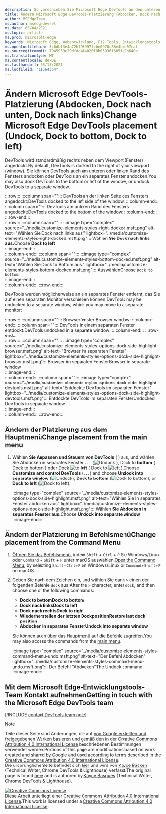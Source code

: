 ```yaml
---
description: So verschieben Sie Microsoft Edge DevTools an den unteren oder linken Rand Des Viewports oder in ein separates Fenster.
title: Ändern Microsoft Edge DevTools-Platzierung (Abdocken, Dock nach unten, Dock nach links)
author: MSEdgeTeam
ms.author: msedgedevrel
ms.date: 05/04/2021
ms.topic: article
ms.prod: microsoft-edge
keywords: Microsoft Edge, Webentwicklung, F12-Tools, Entwicklungstools
ms.openlocfilehash: 3c6dbf3e4a72b793997fcbe0970c88e4bee07caf
ms.sourcegitcommit: 7945939c29dfdd414020f8b05936f605fa2b640e
ms.translationtype: MT
ms.contentlocale: de-DE
ms.lasthandoff: 05/13/2021
ms.locfileid: "11564364"
---
```

<!-- Copyright Kayce Basques 

   Licensed under the Apache License, Version 2.0 (the "License");
   you may not use this file except in compliance with the License.
   You may obtain a copy of the License at

       https://www.apache.org/licenses/LICENSE-2.0

   Unless required by applicable law or agreed to in writing, software
   distributed under the License is distributed on an "AS IS" BASIS,
   WITHOUT WARRANTIES OR CONDITIONS OF ANY KIND, either express or implied.
   See the License for the specific language governing permissions and
   limitations under the License.  -->
# <a name="change-microsoft-edge-devtools-placement-undock-dock-to-bottom-dock-to-left"></a><span data-ttu-id="8a61d-104">Ändern Microsoft Edge DevTools-Platzierung (Abdocken, Dock nach unten, Dock nach links)</span><span class="sxs-lookup"><span data-stu-id="8a61d-104">Change Microsoft Edge DevTools placement (Undock, Dock to bottom, Dock to left)</span></span>  

<span data-ttu-id="8a61d-105">DevTools wird standardmäßig rechts neben dem Viewport (Fenster) angedockt.</span><span class="sxs-lookup"><span data-stu-id="8a61d-105">By default, DevTools is docked to the right of your viewport (window).</span></span>  <span data-ttu-id="8a61d-106">Sie können DevTools auch am unteren oder linken Rand des Fensters andocken oder DevTools an ein separates Fenster andocken.</span><span class="sxs-lookup"><span data-stu-id="8a61d-106">You may also dock DevTools to the bottom or left of the window, or undock DevTools to a separate window.</span></span>

:::row:::
   :::column span="":::
      <span data-ttu-id="8a61d-107">DevTools an der linken Seite des Fensters angedockt:</span><span class="sxs-lookup"><span data-stu-id="8a61d-107">DevTools docked to the left side of the window:</span></span>
   :::column-end:::
   :::column span="":::
      <span data-ttu-id="8a61d-108">DevTools am unteren Rand des Fensters angedockt:</span><span class="sxs-lookup"><span data-stu-id="8a61d-108">DevTools docked to the bottom of the window:</span></span>
   :::column-end:::
:::row-end:::  
:::row:::
   :::column span="":::
      :::image type="complex" source="../media/customize-elements-styles-right-docked.msft.png" alt-text="Wählen Sie Dock nach links aus." lightbox="../media/customize-elements-styles-right-docked.msft.png":::
         <span data-ttu-id="8a61d-110">Wählen **Sie Dock nach links aus.**</span><span class="sxs-lookup"><span data-stu-id="8a61d-110">Choose **Dock to left**</span></span>  
      :::image-end:::  
   :::column-end:::
   :::column span="":::
      :::image type="complex" source="../media/customize-elements-styles-bottom-docked.msft.png" alt-text="Wählen Sie Dock to Bottom aus." lightbox="../media/customize-elements-styles-bottom-docked.msft.png":::
         <span data-ttu-id="8a61d-112">Auswählen</span><span class="sxs-lookup"><span data-stu-id="8a61d-112">Choose</span></span> `Dock to bottom`  
      :::image-end:::  
   :::column-end:::
:::row-end:::  

<span data-ttu-id="8a61d-113">DevTools werden möglicherweise an ein separates Fenster entfernt, das Sie auf einen separaten Monitor verschieben können:</span><span class="sxs-lookup"><span data-stu-id="8a61d-113">DevTools may be undocked to a separate window, which you may move to a separate monitor:</span></span>

:::row:::
   :::column span="":::
      <span data-ttu-id="8a61d-114">Browserfenster:</span><span class="sxs-lookup"><span data-stu-id="8a61d-114">Browser window:</span></span>
   :::column-end:::
   :::column span="":::
      <span data-ttu-id="8a61d-115">DevTools in einem separaten Fenster entdockt:</span><span class="sxs-lookup"><span data-stu-id="8a61d-115">DevTools undocked in a separate window:</span></span>
   :::column-end:::
:::row-end:::  
:::row:::
   :::column span="":::
      :::image type="complex" source="../media/customize-elements-styles-options-dock-side-highlight-browser.msft.png" alt-text="Browser im separaten Fenster" lightbox="../media/customize-elements-styles-options-dock-side-highlight-browser.msft.png":::
         <span data-ttu-id="8a61d-117">Browser im separaten Fenster</span><span class="sxs-lookup"><span data-stu-id="8a61d-117">Browser in separate window</span></span>  
      :::image-end:::  
   :::column-end:::
   :::column span="":::
      :::image type="complex" source="../media/customize-elements-styles-options-dock-side-highlight-devtools.msft.png" alt-text="Entdockte DevTools im separaten Fenster" lightbox="../media/customize-elements-styles-options-dock-side-highlight-devtools.msft.png":::
         <span data-ttu-id="8a61d-119">Entdockte DevTools im separaten Fenster</span><span class="sxs-lookup"><span data-stu-id="8a61d-119">Undocked DevTools in separate window</span></span>  
      :::image-end:::  
   :::column-end:::
:::row-end:::  

## <a name="change-placement-from-the-main-menu"></a><span data-ttu-id="8a61d-120">Ändern der Platzierung aus dem Hauptmenü</span><span class="sxs-lookup"><span data-stu-id="8a61d-120">Change placement from the main menu</span></span>  

1.  <span data-ttu-id="8a61d-121">Wählen **Sie Anpassen und Steuern von DevTools** \( \) aus, und wählen Sie Abdocken in separates Fenster `...` \(![ Undock ](../media/undock-icon.msft.png) \), Dock to **bottom** \( Dock to bottom \) oder Dock ![ to ](../media/bottom-icon.msft.png) **left** \( Dock to ![ left ](../media/left-icon.msft.png) \).</span><span class="sxs-lookup"><span data-stu-id="8a61d-121">Choose **Customize and control DevTools** \(`...`\) and choose **Undock into separate window** \(![Undock](../media/undock-icon.msft.png)\), **Dock to bottom** \(![Dock to bottom](../media/bottom-icon.msft.png)\), or **Dock to left** \(![Dock to left](../media/left-icon.msft.png)\).</span></span>  
    
    :::image type="complex" source="../media/customize-elements-styles-options-dock-side-highlight.msft.png" alt-text="Wählen Sie In separates Fenster abdocken aus" lightbox="../media/customize-elements-styles-options-dock-side-highlight.msft.png":::
       <span data-ttu-id="8a61d-123">Wählen **Sie Abdocken in separates Fenster aus.**</span><span class="sxs-lookup"><span data-stu-id="8a61d-123">Choose **Undock into separate window**</span></span>  
    :::image-end:::  
    
## <a name="change-placement-from-the-command-menu"></a><span data-ttu-id="8a61d-124">Ändern der Platzierung im Befehlsmenü</span><span class="sxs-lookup"><span data-stu-id="8a61d-124">Change placement from the Command Menu</span></span>  

1.  <span data-ttu-id="8a61d-125">[Öffnen Sie das Befehlsmenü][DevtoolsCommandMenu], indem `Shift` + `Ctrl` + `P` Sie Windows/Linux oder `Command` + `Shift` + `P` unter macOS auswählen.</span><span class="sxs-lookup"><span data-stu-id="8a61d-125">[Open the Command Menu][DevtoolsCommandMenu], by selecting `Shift`+`Ctrl`+`P` on Windows/Linux or `Command`+`Shift`+`P` on macOS.</span></span>  
1.  <span data-ttu-id="8a61d-126">Geben Sie nach dem Zeichen ein, und wählen Sie dann `>` einen der folgenden Befehle `dock` aus:</span><span class="sxs-lookup"><span data-stu-id="8a61d-126">After the `>` character, enter `dock`, and then choose one of the following commands:</span></span>  
    
    *  **<span data-ttu-id="8a61d-127">Dock to bottom</span><span class="sxs-lookup"><span data-stu-id="8a61d-127">Dock to bottom</span></span>**
    *  **<span data-ttu-id="8a61d-128">Dock nach links</span><span class="sxs-lookup"><span data-stu-id="8a61d-128">Dock to left</span></span>**
    *  **<span data-ttu-id="8a61d-129">Dock nach rechts</span><span class="sxs-lookup"><span data-stu-id="8a61d-129">Dock to right</span></span>**
    *  **<span data-ttu-id="8a61d-130">Wiederherstellen der letzten Dockposition</span><span class="sxs-lookup"><span data-stu-id="8a61d-130">Restore last dock position</span></span>**
    *  **<span data-ttu-id="8a61d-131">Abdocken in separates Fenster</span><span class="sxs-lookup"><span data-stu-id="8a61d-131">Undock into separate window</span></span>**
    
    <span data-ttu-id="8a61d-132">Sie können auch über das Hauptmenü auf [die Befehle zugreifen.](#change-placement-from-the-main-menu)</span><span class="sxs-lookup"><span data-stu-id="8a61d-132">You may also access the commands from the [main menu](#change-placement-from-the-main-menu).</span></span> 
    
    :::image type="complex" source="../media/customize-elements-styles-command-menu-undo.msft.png" alt-text="Der Befehl Abdocken" lightbox="../media/customize-elements-styles-command-menu-undo.msft.png":::
       <span data-ttu-id="8a61d-134">Der Befehl "Abdocken"</span><span class="sxs-lookup"><span data-stu-id="8a61d-134">The Undock command</span></span>  
    :::image-end:::  
    
## <a name="getting-in-touch-with-the-microsoft-edge-devtools-team"></a><span data-ttu-id="8a61d-135">Mit dem Microsoft Edge-Entwicklungstools-Team Kontakt aufnehmen</span><span class="sxs-lookup"><span data-stu-id="8a61d-135">Getting in touch with the Microsoft Edge DevTools team</span></span>  

[!INCLUDE [contact DevTools team note](../includes/contact-devtools-team-note.md)]  

<!-- links -->  

[DevtoolsCommandMenu]: ../command-menu/index.md "Ausführen von Befehlen mit Microsoft Edge DevTools Command | Microsoft Docs"  

> [!NOTE]
> <span data-ttu-id="8a61d-137">Teile dieser Seite sind Änderungen, die auf [von Google erstellten und freigegebenen][GoogleSitePolicies] Werken basieren und gemäß den in der [Creative Commons Attribution 4.0 International License][CCA4IL] beschriebenen Bestimmungen verwendet werden.</span><span class="sxs-lookup"><span data-stu-id="8a61d-137">Portions of this page are modifications based on work created and [shared by Google][GoogleSitePolicies] and used according to terms described in the [Creative Commons Attribution 4.0 International License][CCA4IL].</span></span>  
> <span data-ttu-id="8a61d-138">Die ursprüngliche Seite befindet sich [hier](https://developers.google.com/web/tools/chrome-devtools/customize/placement) und wird von [Kayce Basken][KayceBasques] \(Technical Writer, Chrome DevTools \& Lighthouse\) verfasst.</span><span class="sxs-lookup"><span data-stu-id="8a61d-138">The original page is found [here](https://developers.google.com/web/tools/chrome-devtools/customize/placement) and is authored by [Kayce Basques][KayceBasques] \(Technical Writer, Chrome DevTools \& Lighthouse\).</span></span>  

[![Creative Commons License][CCby4Image]][CCA4IL]  
<span data-ttu-id="8a61d-140">Diese Arbeit unterliegt einer [Creative Commons Attribution 4.0 International License][CCA4IL].</span><span class="sxs-lookup"><span data-stu-id="8a61d-140">This work is licensed under a [Creative Commons Attribution 4.0 International License][CCA4IL].</span></span>  

[CCA4IL]: https://creativecommons.org/licenses/by/4.0  
[CCby4Image]: https://i.creativecommons.org/l/by/4.0/88x31.png  
[GoogleSitePolicies]: https://developers.google.com/terms/site-policies  
[KayceBasques]: https://developers.google.com/web/resources/contributors#kayce-basques  
